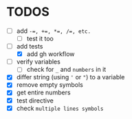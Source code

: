 # TODOS

- [ ] add `-=, +=, *=, /=, etc.`
    - [ ] test it too
- [ ] add tests
    - [X] add gh workflow
- [ ] verify variables
    - [ ] check for `_` and `numbers` in it 
- [X] differ string (using `'` or `"`) to a variable
- [X] remove empty symbols
- [X] get entire numbers
- [X] test directive
- [x] check `multiple lines symbols`

